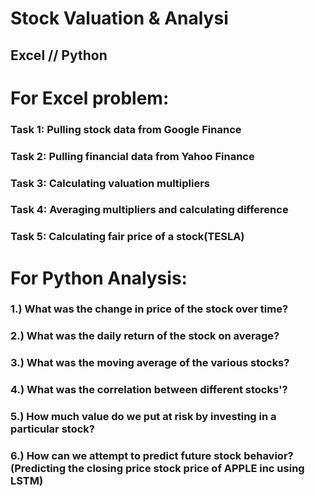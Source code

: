 # Stock Valuation & Analysi
## Excel // Python

# For Excel problem:
### Task 1: Pulling stock data from Google Finance
### Task 2: Pulling financial data from Yahoo Finance
### Task 3: Calculating valuation multipliers
### Task 4: Averaging multipliers and calculating difference
### Task 5: Calculating fair price of a stock(TESLA)


# For Python Analysis:

### 1.) What was the change in price of the stock over time?
### 2.) What was the daily return of the stock on average?
### 3.) What was the moving average of the various stocks?
### 4.) What was the correlation between different stocks'?
### 5.) How much value do we put at risk by investing in a particular stock?
### 6.) How can we attempt to predict future stock behavior? (Predicting the closing price stock price of APPLE inc using LSTM)
